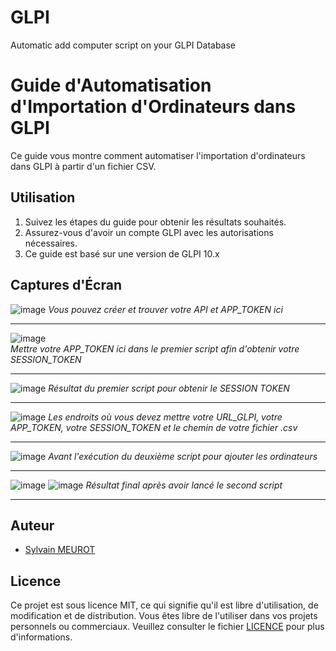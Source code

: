 # GLPI
Automatic add computer script on your GLPI Database

# Guide d'Automatisation d'Importation d'Ordinateurs dans GLPI

Ce guide vous montre comment automatiser l'importation d'ordinateurs dans GLPI à partir d'un fichier CSV.

## Utilisation

1. Suivez les étapes du guide pour obtenir les résultats souhaités.
2. Assurez-vous d'avoir un compte GLPI avec les autorisations nécessaires.
3. Ce guide est basé sur une version de GLPI 10.x

## Captures d'Écran

![image](https://github.com/SylvainM74/GLPI/assets/143516235/8c26acbf-4af4-452c-b1df-ab233e48113f)
*Vous pouvez créer et trouver votre API et APP_TOKEN ici*

----------------------------------------------------------------------------------------------------

![image](https://github.com/SylvainM74/GLPI/assets/143516235/ffb16feb-65c0-430e-9aff-922b11570d53)      
*Mettre votre APP_TOKEN ici dans le premier script afin d'obtenir votre SESSION_TOKEN*

----------------------------------------------------------------------------------------------------

![image](https://github.com/SylvainM74/GLPI/assets/143516235/afc32d22-2218-490b-a77c-1d0693dc9dd1)
*Résultat du premier script pour obtenir le SESSION TOKEN*

----------------------------------------------------------------------------------------------------

![image](https://github.com/SylvainM74/GLPI/assets/143516235/8b47375f-4f24-4b32-9d8b-2f9f6e0fec7d)
*Les endroits où vous devez mettre votre URL_GLPI, votre APP_TOKEN, votre SESSION_TOKEN et le chemin de votre fichier .csv*

----------------------------------------------------------------------------------------------------

![image](https://github.com/SylvainM74/GLPI/assets/143516235/faf68205-3758-40d2-861e-5e0ba7397ed7)
*Avant l'exécution du deuxième script pour ajouter les ordinateurs*

----------------------------------------------------------------------------------------------------

![image](https://github.com/SylvainM74/GLPI/assets/143516235/1121c116-d60e-4c66-bf4d-935cbbdb657e)
![image](https://github.com/SylvainM74/GLPI/assets/143516235/d56873b3-711c-40f6-b69e-118e028b4619)
*Résultat final après avoir lancé le second script*
    
----------------------------------------------------------------------------------------------------

## Auteur

- [Sylvain MEUROT](mailto:sylvain.meurot2023@campus-eni.fr)

## Licence

Ce projet est sous licence MIT, ce qui signifie qu'il est libre d'utilisation, de modification et de distribution. Vous êtes libre de l'utiliser dans vos projets personnels ou commerciaux. Veuillez consulter le fichier [LICENCE](LICENCE) pour plus d'informations.
